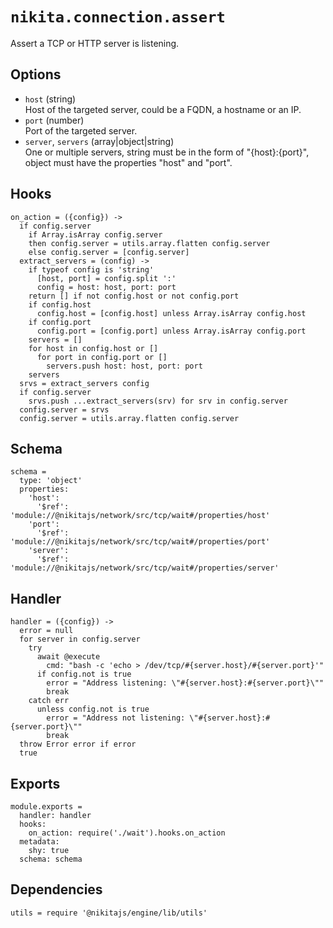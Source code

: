 
# `nikita.connection.assert`

Assert a TCP or HTTP server is listening. 

## Options

* `host` (string)  
  Host of the targeted server, could be a FQDN, a hostname or an IP.
* `port` (number)  
  Port of the targeted server.
* `server`, `servers` (array|object|string)  
  One or multiple servers, string must be in the form of "{host}:{port}",
  object must have the properties "host" and "port".

## Hooks

    on_action = ({config}) ->
      if config.server
        if Array.isArray config.server
        then config.server = utils.array.flatten config.server
        else config.server = [config.server]
      extract_servers = (config) ->
        if typeof config is 'string'
          [host, port] = config.split ':'
          config = host: host, port: port
        return [] if not config.host or not config.port
        if config.host
          config.host = [config.host] unless Array.isArray config.host
        if config.port
          config.port = [config.port] unless Array.isArray config.port
        servers = []
        for host in config.host or []
          for port in config.port or []
            servers.push host: host, port: port
        servers
      srvs = extract_servers config
      if config.server
        srvs.push ...extract_servers(srv) for srv in config.server
      config.server = srvs
      config.server = utils.array.flatten config.server

## Schema

    schema =
      type: 'object'
      properties:
        'host':
          '$ref': 'module://@nikitajs/network/src/tcp/wait#/properties/host'
        'port':
          '$ref': 'module://@nikitajs/network/src/tcp/wait#/properties/port'
        'server':
          '$ref': 'module://@nikitajs/network/src/tcp/wait#/properties/server'

## Handler

    handler = ({config}) ->
      error = null
      for server in config.server
        try
          await @execute
            cmd: "bash -c 'echo > /dev/tcp/#{server.host}/#{server.port}'"
          if config.not is true
            error = "Address listening: \"#{server.host}:#{server.port}\""
            break
        catch err
          unless config.not is true
            error = "Address not listening: \"#{server.host}:#{server.port}\""
            break
      throw Error error if error
      true

## Exports

    module.exports =
      handler: handler
      hooks:
        on_action: require('./wait').hooks.on_action
      metadata:
        shy: true
      schema: schema

## Dependencies

    utils = require '@nikitajs/engine/lib/utils'
